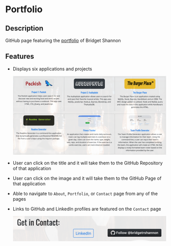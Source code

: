# Portfolio

## Description

GitHub page featuring the [portfolio](https://bridgetrshannon.github.io/) of Bridget Shannon

## Features

- Displays six applications and projects

  ![Portfolio projects and applications](./assets/images/portfoliodisplay.png)

- User can click on the title and it will take them to the GitHub Repository of that application
- User can click on the image and it will take them to the GitHub Page of that application
- Able to navigate to `About`, `Portfolio`, or `Contact` page from any of the pages
- Links to GitHub and LinkedIn profiles are featured on the `Contact` page

  ![Networking buttons](./assets/images/networking.png)
